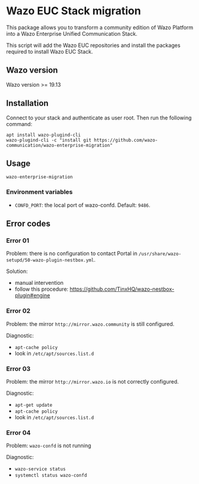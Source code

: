 # Wazo EUC Stack migration

This package allows you to transform a community edition of Wazo Platform into a Wazo Enterprise Unified Communication Stack.

This script will add the Wazo EUC repositories and install the packages required to install Wazo EUC Stack.

## Wazo version

Wazo version >= 19.13

## Installation

Connect to your stack and authenticate as user root. Then run the following command:

```shell
apt install wazo-plugind-cli
wazo-plugind-cli -c "install git https://github.com/wazo-communication/wazo-enterprise-migration"
```

## Usage

```shell
wazo-enterprise-migration
```

### Environment variables

- `CONFD_PORT`: the local port of wazo-confd. Default: `9486`.

## Error codes

### Error 01

Problem: there is no configuration to contact Portal in `/usr/share/wazo-setupd/50-wazo-plugin-nestbox.yml`.

Solution:

- manual intervention
- follow this procedure: https://github.com/TinxHQ/wazo-nestbox-plugin#engine

### Error 02

Problem: the mirror `http://mirror.wazo.community` is still configured.

Diagnostic:

- `apt-cache policy`
- look in `/etc/apt/sources.list.d`

### Error 03

Problem: the mirror `http://mirror.wazo.io` is not correctly configured.

Diagnostic:

- `apt-get update`
- `apt-cache policy`
- look in `/etc/apt/sources.list.d`

### Error 04

Problem: `wazo-confd` is not running

Diagnostic:

- `wazo-service status`
- `systemctl status wazo-confd`
